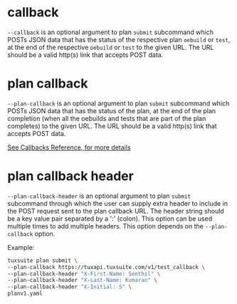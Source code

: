 
# callback

`--callback` is an optional argument to plan `submit` subcommand which
POSTs JSON data that has the status of the respective plan `oebuild`
or `test`, at the end of the respective `oebuild` or `test` to the
given URL. The URL should be a valid http(s) link that accepts POST
data.

# plan callback

`--plan-callback` is an optional argument to plan `submit` subcommand
which POSTs JSON data that has the status of the plan, at the end of
the plan completion (when all the oebuilds and tests that are part of
the plan completes) to the given URL. The URL should be a valid
http(s) link that accepts POST data.

[See Callbacks Reference, for more details](../../callbacks.md)

# plan callback header

`--plan-callback-header` is an optional argument to plan `submit`
subcommand through which the user can supply extra header to include
in the POST request sent to the plan callback URL. The header string
should be a key value pair separated by a ':' (colon). This option can
be used multiple times to add multiple headers. This option depends on
the `--plan-callback` option.

Example:

```sh
tuxsuite plan submit \
--plan-callback https://tuxapi.tuxsuite.com/v1/test_callback \
--plan-callback-header "X-First-Name: Senthil" \
--plan-callback-header "X-Last-Name: Kumaran" \
--plan-callback-header "X-Initial: S" \
planv1.yaml
```
